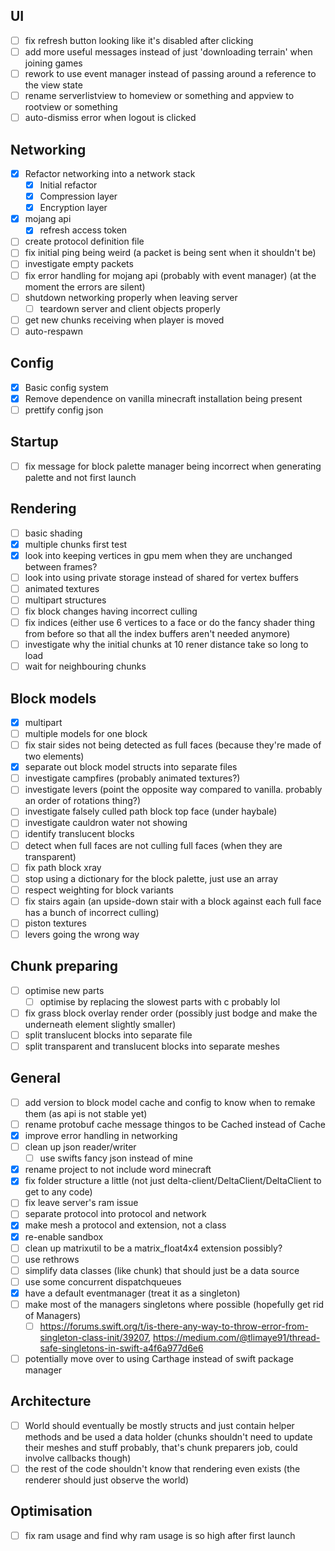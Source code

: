 ## UI

- [ ] fix refresh button looking like it's disabled after clicking
- [ ] add more useful messages instead of just 'downloading terrain' when joining games
- [ ] rework to use event manager instead of passing around a reference to the view state
- [ ] rename serverlistview to homeview or something and appview to rootview or something
- [ ] auto-dismiss error when logout is clicked

## Networking

- [x] Refactor networking into a network stack
  - [x] Initial refactor
  - [x] Compression layer
  - [x] Encryption layer
- [x] mojang api
  - [x] refresh access token
- [ ] create protocol definition file
- [ ] fix initial ping being weird (a packet is being sent when it shouldn't be)
- [ ] investigate empty packets
- [ ] fix error handling for mojang api (probably with event manager) (at the moment the errors are silent)
- [ ] shutdown networking properly when leaving server
  - [ ] teardown server and client objects properly
- [ ] get new chunks receiving when player is moved
- [ ] auto-respawn

## Config

- [x] Basic config system
- [x] Remove dependence on vanilla minecraft installation being present
- [ ] prettify config json

## Startup

- [ ] fix message for block palette manager being incorrect when generating palette and not first launch

## Rendering

- [ ] basic shading
- [x] multiple chunks first test
- [x] look into keeping vertices in gpu mem when they are unchanged between frames?
- [ ] look into using private storage instead of shared for vertex buffers
- [ ] animated textures
- [ ] multipart structures
- [ ] fix block changes having incorrect culling
- [ ] fix indices (either use 6 vertices to a face or do the fancy shader thing from before so that all the index buffers aren't needed anymore)
- [ ] investigate why the initial chunks at 10 rener distance take so long to load
- [ ] wait for neighbouring chunks

## Block models

- [x] multipart
- [ ] multiple models for one block
- [ ] fix stair sides not being detected as full faces (because they're made of two elements)
- [x] separate out block model structs into separate files
- [ ] investigate campfires (probably animated textures?)
- [ ] investigate levers (point the opposite way compared to vanilla. probably an order of rotations thing?)
- [ ] investigate falsely culled path block top face (under haybale)
- [ ] investigate cauldron water not showing
- [ ] identify translucent blocks
- [ ] detect when full faces are not culling full faces (when they are transparent)
- [ ] fix path block xray
- [ ] stop using a dictionary for the block palette, just use an array
- [ ] respect weighting for block variants
- [ ] fix stairs again (an upside-down stair with a block against each full face has a bunch of incorrect culling)
- [ ] piston textures
- [ ] levers going the wrong way

## Chunk preparing

- [ ] optimise new parts
  - [ ] optimise by replacing the slowest parts with c probably lol
- [ ] fix grass block overlay render order (possibly just bodge and make the underneath element slightly smaller)
- [ ] split translucent blocks into separate file
- [ ] split transparent and translucent blocks into separate meshes

## General

- [ ] add version to block model cache and config to know when to remake them (as api is not stable yet)
- [ ] rename protobuf cache message thingos to be Cached instead of Cache
- [x] improve error handling in networking
- [ ] clean up json reader/writer
  - [ ] use swifts fancy json instead of mine
- [x] rename project to not include word minecraft
- [x] fix folder structure a little (not just delta-client/DeltaClient/DeltaClient to get to any code)
- [ ] fix leave server's ram issue
- [ ] separate protocol into protocol and network
- [x] make mesh a protocol and extension, not a class
- [x] re-enable sandbox
- [ ] clean up matrixutil to be a matrix_float4x4 extension possibly?
- [ ] use rethrows
- [ ] simplify data classes (like chunk) that should just be a data source
- [ ] use some concurrent dispatchqueues
- [x] have a default eventmanager (treat it as a singleton)
- [ ] make most of the managers singletons where possible (hopefully get rid of Managers)
  - [ ] https://forums.swift.org/t/is-there-any-way-to-throw-error-from-singleton-class-init/39207, https://medium.com/@tlimaye91/thread-safe-singletons-in-swift-a4f6a977d6e6
- [ ] potentially move over to using Carthage instead of swift package manager

## Architecture

- [ ] World should eventually be mostly structs and just contain helper methods and be used a data holder (chunks shouldn't need to update their meshes and stuff probably, that's chunk preparers job, could involve callbacks though)
- [ ] the rest of the code shouldn't know that rendering even exists (the renderer should just observe the world)

## Optimisation

- [ ] fix ram usage and find why ram usage is so high after first launch
